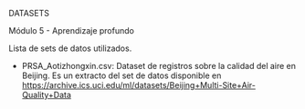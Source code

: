 DATASETS

Módulo 5 - Aprendizaje profundo

Lista de sets de datos utilizados.

- PRSA_Aotizhongxin.csv: Dataset de registros sobre la calidad del aire en Beijing. Es un extracto del set de datos disponible en https://archive.ics.uci.edu/ml/datasets/Beijing+Multi-Site+Air-Quality+Data
